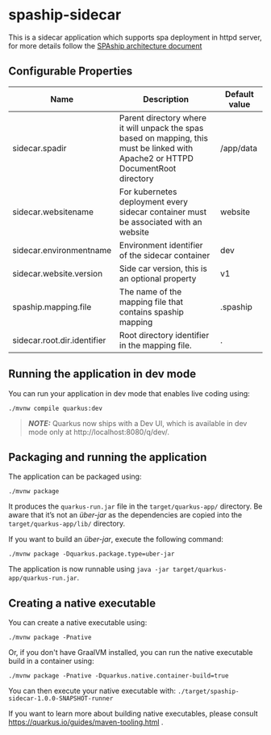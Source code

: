 # spaship-sidecar

This is a sidecar application which supports spa deployment in httpd server, for more details follow the [SPAship architecture document](https://spaship.io#sidecar) 


## Configurable Properties
| Name | Description | Default value
| --- | ----------- | ----------- |
| sidecar.spadir | Parent directory where it will unpack the spas based on mapping, this must be linked with Apache2 or HTTPD  DocumentRoot directory| /app/data|
| sidecar.websitename | For kubernetes deployment every sidecar container must be associated with an website | website|
| sidecar.environmentname | Environment identifier of the sidecar container | dev|
| sidecar.website.version | Side car version, this is an optional property |v1 |
| spaship.mapping.file | The name of the mapping file that contains spaship mapping | .spaship|
| sidecar.root.dir.identifier | Root directory identifier in the mapping file. | .|


## Running the application in dev mode

You can run your application in dev mode that enables live coding using:

```shell script
./mvnw compile quarkus:dev
```

> **_NOTE:_**  Quarkus now ships with a Dev UI, which is available in dev mode only at http://localhost:8080/q/dev/.

## Packaging and running the application

The application can be packaged using:

```shell script
./mvnw package
```

It produces the `quarkus-run.jar` file in the `target/quarkus-app/` directory. Be aware that it’s not an _über-jar_ as
the dependencies are copied into the `target/quarkus-app/lib/` directory.

If you want to build an _über-jar_, execute the following command:

```shell script
./mvnw package -Dquarkus.package.type=uber-jar
```

The application is now runnable using `java -jar target/quarkus-app/quarkus-run.jar`.

## Creating a native executable

You can create a native executable using:

```shell script
./mvnw package -Pnative
```

Or, if you don't have GraalVM installed, you can run the native executable build in a container using:

```shell script
./mvnw package -Pnative -Dquarkus.native.container-build=true
```

You can then execute your native executable with: `./target/spaship-sidecar-1.0.0-SNAPSHOT-runner`

If you want to learn more about building native executables, please consult https://quarkus.io/guides/maven-tooling.html
.
